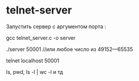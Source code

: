 # telnet-server

Запустить сервер с аргументом порта :

  gcc telnet_server.c -o server
  
  ./server 50001    //или любое число из 49152—65535
  
  telnet localhost 50001
  
  ls, pwd, ls -l | wc -l и тд
